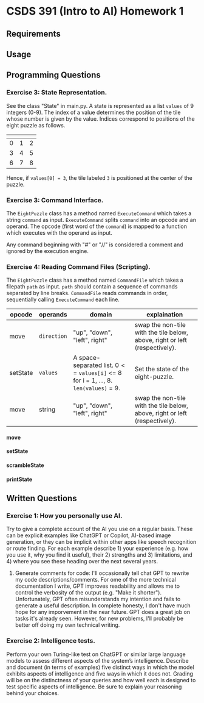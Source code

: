 
# CSDS 391 (Intro to AI) Homework 1

## Requirements

## Usage

## Programming Questions

### Exercise 3: State Representation.
See the class "State" in main.py. A state is represented as a list `values` of 9 integers (0-9). The index of a value determines the position of the tile whose number is given by the value. Indices correspond to positions of the eight puzzle as follows.

| <!-- -->    | <!-- -->   | <!-- -->    |
|---|---|---|
| 0 | 1 | 2 |
| 3 | 4 | 5 |
| 6 | 7 | 8 |

Hence, if `values[0] = 3`, the tile labeled `3` is positioned at the center of the puzzle.

### Exercise 3: Command Interface.
The `EightPuzzle` class has a method named `ExecuteCommand` which takes a string `command` as input. `ExecuteCommand` splits `command` into an opcode and an operand. The opcode (first word of the `command`) is mapped to a function which executes with the operand as input.

Any command beginning with "#" or "//" is considered a comment and ignored by the execution engine.

### Exercise 4: Reading Command Files (Scripting).
The `EightPuzzle` class has a method named `CommandFile` which takes a filepath `path` as input. `path` should contain a sequence of commands separated by line breaks. `CommandFile` reads commands in order, sequentially calling `ExecuteCommand` each line.


| opcode | operands | domain | explaination |
|---|---|---|---|
| move | `direction` | "up", "down", "left", right" | swap the non-tile with the tile below, above, right or left (respectively). |
| setState | `values` | A space-separated list. $0 <=$ `values[i]` <= 8 for i = 1, ..., 8. `len(values)` = 9. | Set the state of the eight-puzzle. |
| move | string | "up", "down", "left", right" | swap the non-tile with the tile below, above, right or left (respectively). |

#### move
#### setState
#### scrambleState
#### printState




## Written Questions

### Exercise 1: How you personally use AI. 
Try to give a complete account of the AI you use on a regular basis. These can be explicit examples 
like ChatGPT or Copilot, AI-based image generation, or they can be implicit
within other apps like speech recognition or route finding. For each example describe 1) your experience (e.g.
how you use it, why you find it useful), their 2) strengths and 3) limitations, and 4) where you see these
heading over the next several years.

1. Generate comments for code: I'll occasionally tell chat GPT to rewrite my code descriptions/comments.  For ome of the more technical documentation I write, GPT improves readability and allows me to control the verbosity of the output (e.g. "Make it shorter"). Unfortunately, GPT often misunderstands my intention and fails to generate a useful description.  In complete honesty, I don't have much hope for any imporvement in the near future.  GPT does a great job on tasks it's already seen.  However, for new problems, I'll probably be better off doing my own technical writing.

### Exercise 2: Intelligence tests. 
Perform your own Turing-like test on ChatGPT or similar large language
models to assess different aspects of the system’s intelligence. Describe and document (in terms of examples)
five distinct ways in which the model exhibits aspects of intelligence and five ways in which it does not.
Grading will be on the distinctness of your queries and how well each is designed to test specific aspects of
intelligence. Be sure to explain your reasoning behind your choices.
